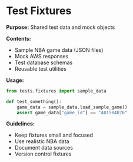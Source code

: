 # Test Fixtures

**Purpose:** Shared test data and mock objects

**Contents:**
- Sample NBA game data (JSON files)
- Mock AWS responses
- Test database schemas
- Reusable test utilities

**Usage:**
```python
from tests.fixtures import sample_data

def test_something():
    game_data = sample_data.load_sample_game()
    assert game_data["game_id"] == "401584876"
```

**Guidelines:**
- Keep fixtures small and focused
- Use realistic NBA data
- Document data sources
- Version control fixtures
